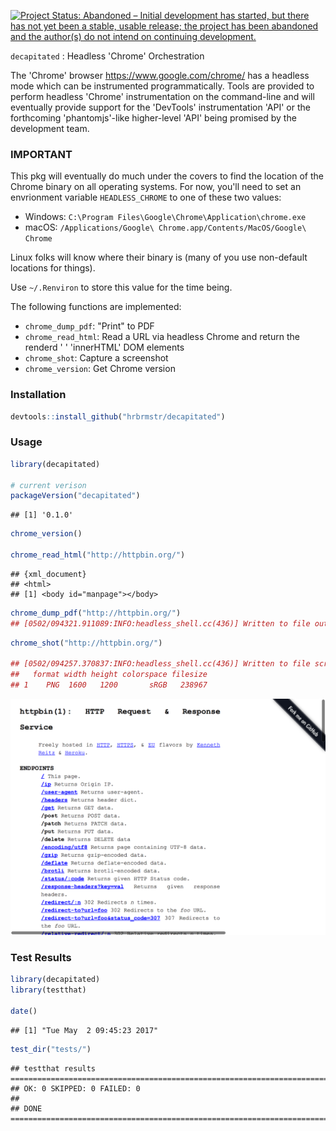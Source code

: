 [![Project Status: Abandoned – Initial development has started, but there has not yet been a stable, usable release; the project has been abandoned and the author(s) do not intend on continuing development.](https://www.repostatus.org/badges/latest/abandoned.svg)](https://www.repostatus.org/#abandoned)

`decapitated` : Headless 'Chrome' Orchestration

The 'Chrome' browser <https://www.google.com/chrome/> has a headless mode which can be instrumented programmatically. Tools are provided to perform headless 'Chrome' instrumentation on the command-line and will eventually provide support for the 'DevTools' instrumentation 'API' or the forthcoming 'phantomjs'-like higher-level 'API' being promised by the development team.

### IMPORTANT

This pkg will eventually do much under the covers to find the location of the Chrome binary on all operating systems. For now, you'll need to set an envrionment variable `HEADLESS_CHROME` to one of these two values:

-   Windows: `C:\Program Files\Google\Chrome\Application\chrome.exe`
-   macOS: `/Applications/Google\ Chrome.app/Contents/MacOS/Google\ Chrome`

Linux folks will know where their binary is (many of you use non-default locations for things).

Use `~/.Renviron` to store this value for the time being.

The following functions are implemented:

-   `chrome_dump_pdf`: "Print" to PDF
-   `chrome_read_html`: Read a URL via headless Chrome and return the renderd '
    <body>
    ' 'innerHTML' DOM elements
-   `chrome_shot`: Capture a screenshot
-   `chrome_version`: Get Chrome version

### Installation

``` r
devtools::install_github("hrbrmstr/decapitated")
```

### Usage

``` r
library(decapitated)

# current verison
packageVersion("decapitated")
```

    ## [1] '0.1.0'

``` r
chrome_version()

chrome_read_html("http://httpbin.org/")
```

    ## {xml_document}
    ## <html>
    ## [1] <body id="manpage"></body>

``` r
chrome_dump_pdf("http://httpbin.org/")
## [0502/094321.911089:INFO:headless_shell.cc(436)] Written to file output.pdf.
```

``` r
chrome_shot("http://httpbin.org/")

## [0502/094257.370837:INFO:headless_shell.cc(436)] Written to file screenshot.png.
##   format width height colorspace filesize
## 1    PNG  1600   1200       sRGB   238967
```

![](screenshot.png)

### Test Results

``` r
library(decapitated)
library(testthat)

date()
```

    ## [1] "Tue May  2 09:45:23 2017"

``` r
test_dir("tests/")
```

    ## testthat results ========================================================================================================
    ## OK: 0 SKIPPED: 0 FAILED: 0
    ## 
    ## DONE ===================================================================================================================
